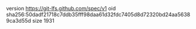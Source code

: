 version https://git-lfs.github.com/spec/v1
oid sha256:50dadf21718c7ddb35fff98daa61d32fdc7405d8d72320bd24aa56389ca3d55d
size 1931
